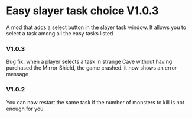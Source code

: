 # Easy slayer task choice V1.0.3

A mod that adds a select button in the slayer task window. It allows you to select a task among all the easy tasks listed


### V1.0.3

Bug fix: when a player selects a task in strange Cave without having purchased the Mirror Shield, the game crashed. it now shows an error message

### V1.0.2

You can now restart the same task if the number of monsters to kill is not enough for you.